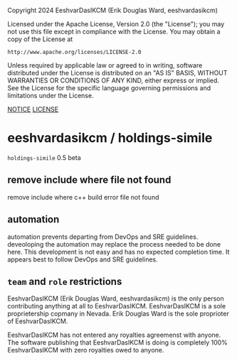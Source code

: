 Copyright 2024 EeshvarDasIKCM (Erik Douglas Ward, eeshvardasikcm)

Licensed under the Apache License, Version 2.0 (the "License");
you may not use this file except in compliance with the License.
You may obtain a copy of the License at

    http://www.apache.org/licenses/LICENSE-2.0

Unless required by applicable law or agreed to in writing, software
distributed under the License is distributed on an "AS IS" BASIS,
WITHOUT WARRANTIES OR CONDITIONS OF ANY KIND, either express or implied.
See the License for the specific language governing permissions and
limitations under the License.

[NOTICE](/NOTICE)
[LICENSE](/LICENSE)

# eeshvardasikcm / holdings-simile
`holdings-simile` 0.5 beta

## remove include where file not found
remove include where c++ build error file not found

## automation
<p>automation prevents departing from DevOps and SRE guidelines.
deveoloping the automation may replace the process needed
to be done here. This development is not easy and has no
expected completion time. It appears best to follow
DevOps and SRE guidelines.</p>

## `team` and `role` restrictions
<p>EeshvarDasIKCM (Erik Douglas Ward, eeshvardasikcm) is
the only person contributing anything at all to 
EeshvarDasIKCM. EeshvarDasIKCM is a sole proprietership
copmany in Nevada. Erik Douglas Ward is the sole
proprioter of EeshvarDasIKCM.

EeshvarDasIKCM has not entered any royalties agreemenst
with anyone. The software publishing that EeshvarDasIKCM
is doing is completely 100% EeshvarDasIKCM with zero
royalties owed to anyone.</p>
